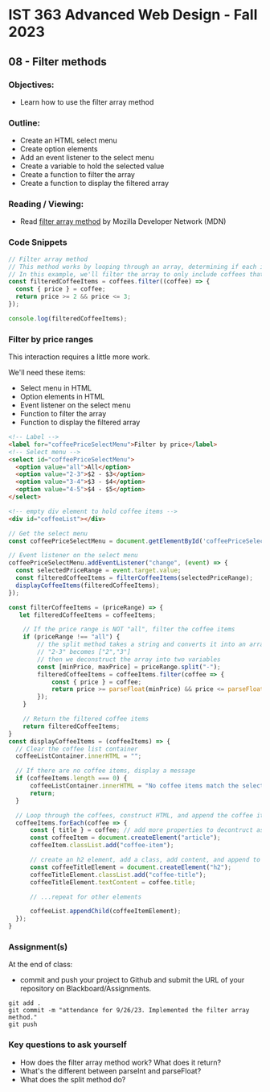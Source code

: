 # IST 363 Advanced Web Design - Fall 2023

## 08 - Filter methods

### Objectives:
* Learn how to use the filter array method

### Outline:
* Create an HTML select menu
* Create option elements
* Add an event listener to the select menu
* Create a variable to hold the selected value
* Create a function to filter the array
* Create a function to display the filtered array

### Reading / Viewing:
* Read [filter array method](https://developer.mozilla.org/en-US/docs/Web/JavaScript/Reference/Global_Objects/Array/filter) by Mozilla Developer Network (MDN)

### Code Snippets
```js
// Filter array method
// This method works by looping through an array, determining if each item matches a condition, and returning a new array with the items that match the condition.
// In this example, we'll filter the array to only include coffees that cost between $2 and $3.
const filteredCoffeeItems = coffees.filter((coffee) => {
  const { price } = coffee;
  return price >= 2 && price <= 3;
});

console.log(filteredCoffeeItems);
```

### Filter by price ranges

This interaction requires a little more work.  

We'll need these items:
- Select menu in HTML
- Option elements in HTML
- Event listener on the select menu
- Function to filter the array
- Function to display the filtered array

```html
<!-- Label -->
<label for="coffeePriceSelectMenu">Filter by price</label>
<!-- Select menu -->
<select id="coffeePriceSelectMenu">
  <option value="all">All</option>
  <option value="2-3">$2 - $3</option>
  <option value="3-4">$3 - $4</option>
  <option value="4-5">$4 - $5</option>
</select>

<!-- empty div element to hold coffee items -->
<div id="coffeeList"></div>
```

```js
// Get the select menu
const coffeePriceSelectMenu = document.getElementById('coffeePriceSelectMenu');

// Event listener on the select menu
coffeePriceSelectMenu.addEventListener("change", (event) => {
  const selectedPriceRange = event.target.value;
  const filteredCoffeeItems = filterCoffeeItems(selectedPriceRange);
  displayCoffeeItems(filteredCoffeeItems);
});

const filterCoffeeItems = (priceRange) => {
   let filteredCoffeeItems = coffeeItems;

    // If the price range is NOT "all", filter the coffee items
    if (priceRange !== "all") {
        // the split method takes a string and converts it into an array
        // "2-3" becomes ["2","3"]
        // then we deconstruct the array into two variables
        const [minPrice, maxPrice] = priceRange.split("-");
        filteredCoffeeItems = coffeeItems.filter(coffee => {
            const { price } = coffee;
            return price >= parseFloat(minPrice) && price <= parseFloat(maxPrice);
        });
    }

    // Return the filtered coffee items
    return filteredCoffeeItems;
}
const displayCoffeeItems = (coffeeItems) => {
  // Clear the coffee list container
  coffeeListContainer.innerHTML = "";

  // If there are no coffee items, display a message
  if (coffeeItems.length === 0) {
      coffeeListContainer.innerHTML = "No coffee items match the selected price range.";
      return;
  }

  // Loop through the coffees, construct HTML, and append the coffee item to the coffee list container
  coffeeItems.forEach(coffee => {
      const { title } = coffee; // add more properties to decontruct as needed
      const coffeeItem = document.createElement("article");
      coffeeItem.classList.add("coffee-item");

      // create an h2 element, add a class, add content, and append to the coffee item element
      const coffeeTitleElement = document.createElement("h2");
      coffeeTitleElement.classList.add("coffee-title");
      coffeeTitleElement.textContent = coffee.title;

      // ...repeat for other elements

      coffeeList.appendChild(coffeeItemElement);
  });
}
```

### Assignment(s)
At the end of class:
* commit and push your project to Github and submit the URL of your repository on Blackboard/Assignments.

```
git add .
git commit -m "attendance for 9/26/23. Implemented the filter array method."
git push
```

### Key questions to ask yourself
* How does the filter array method work?  What does it return?
* What's the different between parseInt and parseFloat?
* What does the split method do?